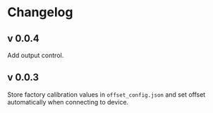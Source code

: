 # Changelog

## v 0.0.4
Add output control.

## v 0.0.3
Store factory calibration values in `offset_config.json` and set offset automatically when connecting to device.